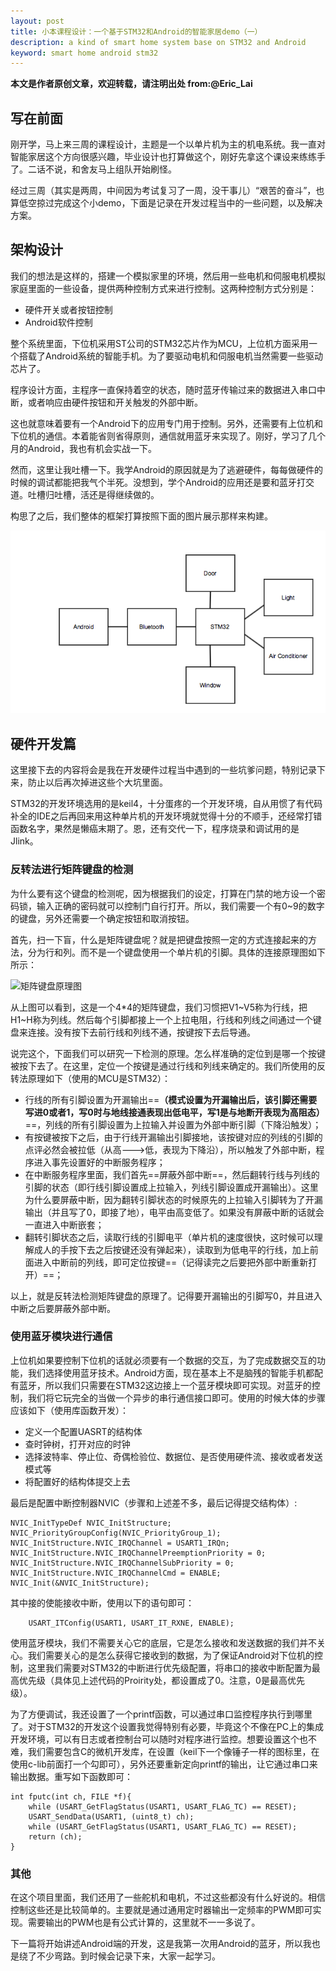 ```yaml
---
layout: post
title: 小本课程设计：一个基于STM32和Android的智能家居demo（一）
description: a kind of smart home system base on STM32 and Android
keyword: smart home android stm32 
---
```



**本文是作者原创文章，欢迎转载，请注明出处 from:@Eric_Lai**

## 写在前面
刚开学，马上来三周的课程设计，主题是一个以单片机为主的机电系统。我一直对智能家居这个方向很感兴趣，毕业设计也打算做这个，刚好先拿这个课设来练练手了。二话不说，和舍友马上组队开始刷怪。

经过三周（其实是两周，中间因为考试复习了一周，没干事儿）“艰苦的奋斗”，也算低空掠过完成这个小demo，下面是记录在开发过程当中的一些问题，以及解决方案。

## 架构设计
我们的想法是这样的，搭建一个模拟家里的环境，然后用一些电机和伺服电机模拟家庭里面的一些设备，提供两种控制方式来进行控制。这两种控制方式分别是：

- 硬件开关或者按钮控制
- Android软件控制

整个系统里面，下位机采用ST公司的STM32芯片作为MCU，上位机方面采用一个搭载了Android系统的智能手机。为了要驱动电机和伺服电机当然需要一些驱动芯片了。

程序设计方面，主程序一直保持着空的状态，随时蓝牙传输过来的数据进入串口中断，或者响应由硬件按钮和开关触发的外部中断。

这也就意味着要有一个Android下的应用专门用于控制。另外，还需要有上位机和下位机的通信。本着能省则省得原则，通信就用蓝牙来实现了。刚好，学习了几个月的Android，我也有机会实战一下。

然而，这里让我吐槽一下。我学Android的原因就是为了逃避硬件，每每做硬件的时候的调试都能把我气个半死。没想到，学个Android的应用还是要和蓝牙打交道。吐槽归吐槽，活还是得继续做的。

构思了之后，我们整体的框架打算按照下面的图片展示那样来构建。

<img src="/images/sh_framework.png" alt="framework" >

## 硬件开发篇
这里接下去的内容将会是我在开发硬件过程当中遇到的一些坑爹问题，特别记录下来，防止以后再次掉进这些个大坑里面。

STM32的开发环境选用的是keil4，十分蛋疼的一个开发环境，自从用惯了有代码补全的IDE之后再回来用这种单片机的开发环境就觉得十分的不顺手，还经常打错函数名字，果然是懒癌末期了。恩，还有交代一下，程序烧录和调试用的是Jlink。

### 反转法进行矩阵键盘的检测
为什么要有这个键盘的检测呢，因为根据我们的设定，打算在门禁的地方设一个密码锁，输入正确的密码就可以控制门自行打开。所以，我们需要一个有0~9的数字的键盘，另外还需要一个确定按钮和取消按钮。

首先，扫一下盲，什么是矩阵键盘呢？就是把键盘按照一定的方式连接起来的方法，分为行和列。而不是一个键盘使用一个单片机的引脚。具体的连接原理图如下所示：

![矩阵键盘原理图](http://www.chinabaike.com/uploads/allimg/141002/1305115954-0.gif)

从上图可以看到，这是一个4*4的矩阵键盘，我们习惯把V1~V5称为行线，把H1~H称为列线。然后每个引脚都接上一个上拉电阻，行线和列线之间通过一个键盘来连接。没有按下去前行线和列线不通，按键按下去后导通。

说完这个，下面我们可以研究一下检测的原理。怎么样准确的定位到是哪一个按键被按下去了。在这里，定位一个按键是通过行线和列线来确定的。我们所使用的反转法原理如下（使用的MCU是STM32）：

- 行线的所有引脚设置为开漏输出==**（模式设置为开漏输出后，该引脚还需要写进0或者1，写0时与地线接通表现出低电平，写1是与地断开表现为高阻态）**==，列线的所有引脚设置为上拉输入并设置为外部中断引脚（下降沿触发）；
- 有按键被按下之后，由于行线开漏输出引脚接地，该按键对应的列线的引脚的点评必然会被拉低（从高--->低，表现为下降沿），所以触发了外部中断，程序进入事先设置好的中断服务程序；
- 在中断服务程序里面，我们首先==屏蔽外部中断==，然后翻转行线与列线的引脚的状态（即行线引脚设置成上拉输入，列线引脚设置成开漏输出）。这里为什么要屏蔽中断，因为翻转引脚状态的时候原先的上拉输入引脚转为了开漏输出（并且写了0，即接了地），电平由高变低了。如果没有屏蔽中断的话就会一直进入中断嵌套；
- 翻转引脚状态之后，读取行线的引脚电平（单片机的速度很快，这时候可以理解成人的手按下去之后按键还没有弹起来），读取到为低电平的行线，加上前面进入中断前的列线，即可定位按键==（记得读完之后要把外部中断重新打开）==；

以上，就是反转法检测矩阵键盘的原理了。记得要开漏输出的引脚写0，并且进入中断之后要屏蔽外部中断。

### 使用蓝牙模块进行通信
上位机如果要控制下位机的话就必须要有一个数据的交互，为了完成数据交互的功能，我们选择使用蓝牙技术。Android方面，现在基本上不是脑残的智能手机都配有蓝牙，所以我们只需要在STM32这边接上一个蓝牙模块即可实现。对蓝牙的控制，我们将它玩完全的当做一个异步的串行通信接口即可。使用的时候大体的步骤应该如下（使用库函数开发）：

- 定义一个配置UASRT的结构体 
- 查时钟树，打开对应的时钟
- 选择波特率、停止位、奇偶检验位、数据位、是否使用硬件流、接收或者发送模式等
- 将配置好的结构体提交上去

最后是配置中断控制器NVIC（步骤和上述差不多，最后记得提交结构体）:

```
NVIC_InitTypeDef NVIC_InitStructure; 
NVIC_PriorityGroupConfig(NVIC_PriorityGroup_1);
NVIC_InitStructure.NVIC_IRQChannel = USART1_IRQn; 
NVIC_InitStructure.NVIC_IRQChannelPreemptionPriority = 0; 
NVIC_InitStructure.NVIC_IRQChannelSubPriority = 0; 
NVIC_InitStructure.NVIC_IRQChannelCmd = ENABLE; 
NVIC_Init(&NVIC_InitStructure);
```

其中接的使能接收中断，使用以下的语句即可：

```
	USART_ITConfig(USART1, USART_IT_RXNE, ENABLE);
```


使用蓝牙模块，我们不需要关心它的底层，它是怎么接收和发送数据的我们并不关心。我们需要关心的是怎么获得它接收到的数据，为了保证Android对下位机的控制，这里我们需要对STM32的中断进行优先级配置，将串口的接收中断配置为最高优先级（具体见上述代码的Proirity处，都设置成了0。注意，0是最高优先级）。

为了方便调试，我还设置了一个printf函数，可以通过串口监控程序执行到哪里了。对于STM32的开发这个设置我觉得特别有必要，毕竟这个不像在PC上的集成开发环境，可以有日志或者控制台可以随时对程序进行监控。想要设置这个也不难，我们需要包含C的微机开发库，在设置（keil下一个像锤子一样的图标里，在使用c-lib前面打一个勾即可），另外还要重新定向printf的输出，让它通过串口来输出数据。重写如下函数即可：

```
int fputc(int ch, FILE *f){
	while (USART_GetFlagStatus(USART1, USART_FLAG_TC) == RESET); 
	USART_SendData(USART1, (uint8_t) ch);
	while (USART_GetFlagStatus(USART1, USART_FLAG_TC) == RESET);
	return (ch);
}
```

### 其他
在这个项目里面，我们还用了一些舵机和电机，不过这些都没有什么好说的。相信控制这些还是比较简单的。主要就是通过通用定时器输出一定频率的PWM即可实现。需要输出的PWM也是有公式计算的，这里就不一一多说了。

下一篇将开始讲述Android端的开发，这是我第一次用Android的蓝牙，所以我也是绕了不少弯路。到时候会记录下来，大家一起学习。